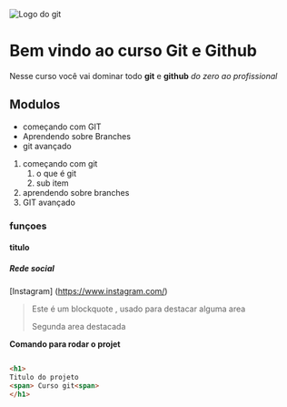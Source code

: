 ![Logo do git](https://pixabay.com/pt/vectors/bolha-cor-local-logotipo-arte-1692452/)

# Bem vindo ao curso Git e Github
Nesse curso você vai dominar todo **git** e **github** _do zero ao profissional_

## Modulos
* começando com GIT
* Aprendendo sobre Branches
* git avançado

1. começando com git
    1. o que é git
    2. sub item
2. aprendendo sobre branches
3. GIT avançado

### funçoes

#### titulo

##### Rede social
[Instagram] (https://www.instagram.com/)

>Este é um blockquote , usado para destacar alguma area
>
>Segunda area destacada

**Comando para rodar o projet**

```html

<h1>
Titulo do projeto
<span> Curso git<span>
</h1>
```


